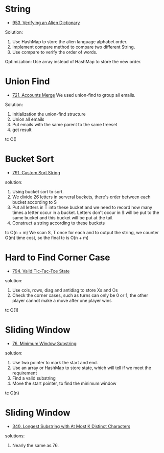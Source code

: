 # String

- [953. Verifying an Alien Dictionary](https://leetcode.com/problems/verifying-an-alien-dictionary/)




Solution: 
1. Use HashMap to store the alien language alphabet order.
2. Implement compare method to compare two different String.
3. Use compare to verify the order of words. 

Optimization: Use array instead of HashMap to store the new order.

# Union Find

- [721. Accounts Merge](https://leetcode.com/problems/accounts-merge/)
We used union-find to group all emails.

Solution:
1. Initialization the union-find structure
2. Union all emails
3. Put emails with the same parent to the same treeset
4. get result

tc O()

# Bucket Sort

- [791. Custom Sort String](https://leetcode.com/problems/custom-sort-string/)

solution:
1. Using bucket sort to sort.
2. We divide 26 letters in serveral buckets, there's order between each bucket according to S
3. Put all letters in T into these bucket and we need to record how many times a letter occur in a bucket. Letters don't occur in S will be put to the same bucket and this bucket will be put at the tail.
4. Construct a string according to these buckets

tc O(n + m) We scan S, T once for each and to output the string, we counter O(m) time cost, so the final tc is O(n + m)


# Hard to Find Corner Case

- [794. Valid Tic-Tac-Toe State](https://leetcode.com/problems/valid-tic-tac-toe-state/)

solution:
1. Use cols, rows, diag and antidiag to store Xs and Os
2. Check the corner cases, such as turns can only be 0 or 1, the other player cannot make a move after one player wins

tc O(1)

# Sliding Window

- [76. Minimum Window Substring](https://leetcode.com/problems/minimum-window-substring/)

solution:
1. Use two pointer to mark the start and end.
2. Use an array or HashMap to store state, which will tell if we meet the requirement
3. Find a valid substring
4. Move the start pointer, to find the minimum window

tc O(n)

# Sliding Window

- [340. Longest Substring with At Most K Distinct Characters](https://leetcode.com/problems/longest-substring-with-at-most-k-distinct-characters/)

solutions:
1. Nearly the same as 76.
